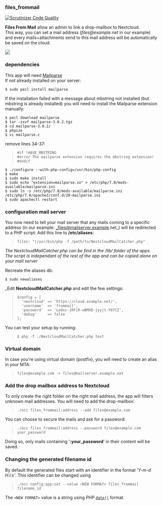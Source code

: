 ### files_frommail

[![Scrutinizer Code Quality](https://scrutinizer-ci.com/g/nextcloud/files_frommail/badges/quality-score.png?b=master)](https://scrutinizer-ci.com/g/nextcloud/files_frommail/?branch=master)

**Files From Mail** allow an admin to link a drop-mailbox to Nextcloud.   
This way, you can set a mail address (_files@example.net_ in our example) and every mails+attachments send to this mail address will be automatically be saved on the cloud.



![](https://raw.githubusercontent.com/nextcloud/files_frommail/master/screenshots/v0.1.0.png)


### dependencies

This app will need [Mailparse](http://php.net/manual/en/book.mailparse.php)  
If not already installed on your server:

```
$ sudo pecl install mailparse
```

If the installation failed with a message about mbstring not installed (but mbstring is already installed) you will need to install the	Mailparse extension manually:

```
$ pecl download mailparse
$ tar -zxvf mailparse-3.0.2.tgz
$ cd mailparse-3.0.2/
$ phpize
$ vi mailparse.c
```

remove lines 34-37:
>     #if !HAVE_MBSTRING                                                                                                                                                                    
>     #error The mailparse extension requires the mbstring extension!                                                                                                                       
>     #endif                          

```
$ ./configure --with-php-config=/usr/bin/php-config
$ make
$ sudo make install
$ sudo echo "extension=mailparse.so" > /etc/php/7.0/mods-available/mailparse.ini
$ sudo ln -s /etc/php/7.0/mods-available/mailparse.ini /etc/php/7.0/apache2/conf.d/20-mailparse.ini
$ sudo apachectl restart
```



### configuration mail server

You now need to tell your mail server that any mails coming to a specific address (in our example: _files@mailserver.example.net_) will be redirected to a PHP script:
Add this line to **/etc/aliases**:

>     files: "|/usr/bin/php -f /path/to/NextcloudMailCatcher.php"

_The NextcloudMailCatcher.php can be find in the /lib/ folder of the apps. The script is independant of the rest of the app and can be copied alone on your mail server_  

Recreate the aliases db:
```
$ sudo newaliases
```

_Edit **NextcloudMailCatcher.php** and edit the few settings:


>     $config = [
>       'nextcloud' => 'https://cloud.example.net/',
>       'username'  => 'frommail',
>       'password'  => 'Ledxc-jRFiR-wBMXD-jyyjt-Y87CZ',
>       'debug'     => false
>     ];


You can test your setup by running:

>     $ php -f ./NextcloudMailCatcher.php test



### Virtual domain

In case you're using virtual domain (postfix), you will need to create an alias in your MTA: 

>     files@example.com -> files@mailserver.example.net 



### Add the drop mailbox address to Nextcloud

To only create the right folder on the right mail address, the app will filters unknown mail addresses. You will need to add the drop-mailbox:

>     ./occ files_frommail:address --add files@example.com

You can choose to secure the mails and ask for a password:

>     ./occ files_frommail:address --password files@example.com your_password

Doing so, only mails containing '**:your_password**' in their content will be saved.

### Changing the generated filename id

By default the generated files start with an identifier in the format *'Y-m-d H:i:s'*. This identifier can be changed using 

>     ./occ config:app:set --value <NEW FORMAT> files_frommail filename_id
  
The `<NEW FORMAT>` value is a string using PHP [`date()`](https://www.php.net/manual/en/function.date.php) format.
